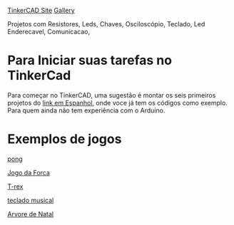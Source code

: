 [TinkerCAD Site](https://www.tinkercad.com/circuits)
[Gallery](https://www.tinkercad.com/things?type=circuits&view_mode=default)



Projetos com Resistores, Leds, Chaves, Osciloscópio, Teclado, Led Enderecavel, Comunicacao,

# Para Iniciar suas tarefas no TinkerCad

Para começar no TinkerCAD, uma sugestão é montar os seis primeiros projetos do [link em Espanhol](http://smarterphysics.blogspot.com/p/taller-fisica-con-arduino.html), onde voce já tem os códigos como exemplo. Para quem ainda não tem experiência com o Arduino.


# Exemplos de jogos

[pong](https://www.tinkercad.com/things/eDkVy5IyndO)

[Jogo da Forca](https://www.tinkercad.com/embed/krVdB6NtKZ1)

[T-rex](https://www.tinkercad.com/things/5PvUeEYt8Oe)

[teclado musical](https://twitter.com/alecatmew/status/1543203400653090816?s=20&t=JpsW0WeJHOrrfEnj1is0bw)

[Arvore de Natal](https://www.tinkercad.com/things/87MDYt8NWXR)


 
